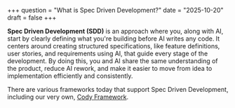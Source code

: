 +++
question = "What is Spec Driven Development?"
date = "2025-10-20"
draft = false
+++

**Spec Driven Development (SDD)** is an approach where you, along with AI, start by clearly defining what you're building before AI writes any code. It centers around creating structured specifications, like feature definitions, user stories, and requirements using AI, that guide every stage of the development. By doing this, you and AI share the same understanding of the product, reduce AI rework, and make it easier to move from idea to implementation efficiently and consistently.

There are various frameworks today that support Spec Driven Development, including our very own, [Cody Framework](https://github.com/icodewith-ai/cody-framework).